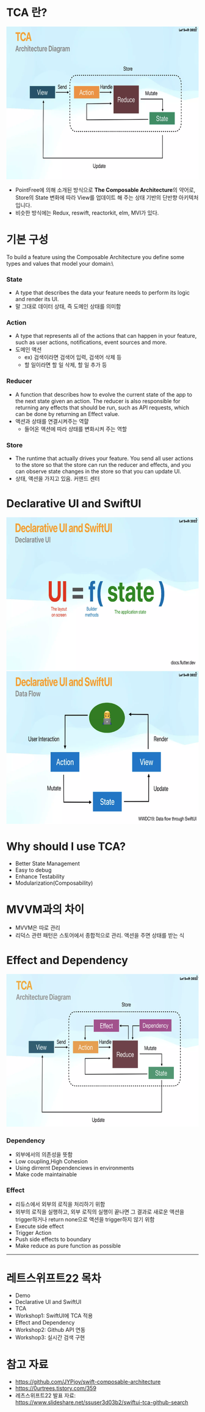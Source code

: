 # TCA 란?
<img src = "./picture/ArchitectureDiagram.png"  width = "700" height = "400">

- PointFree에 의해 소개된 방식으로 **The Composable Architecture**의 약어로, Store의 State 변화에 따라 View를 업데이트 해 주는 상태 기반의 단반향 아키텍처입니다.
- 비슷한 방식에는 Redux, reswift, reactorkit, elm, MVI가 있다. 

# 기본 구성
To build a feature using the Composable Architecture you define some types and values that model your domain:\

### State
- A type that describes the data your feature needs to perform its logic and render its UI.
- 말 그대로 데이터 상태, 즉 도메인 상태를 의미함
  
### Action
- A type that represents all of the actions that can happen in your feature, such as user actions, notifications, event sources and more.
- 도메인 액션
  * ex) 검색이라면 검색어 입력, 검색어 삭제 등
  * 할 일이라면 할 일 삭제, 할 일 추가 등
   
### Reducer 
- A function that describes how to evolve the current state of the app to the next state given an action. The reducer is also responsible for returning any effects that should be run, such as API requests, which can be done by returning an Effect value.
- 액션과 상태를 연결시켜주는 역햘
  * 들어온 액션에 따라 상태를 변화시켜 주는 역할


### Store
- The runtime that actually drives your feature. You send all user actions to the store so that the store can run the reducer and effects, and you can observe state changes in the store so that you can update UI.
- 상태, 액션을 가지고 있음. 커맨드 센터

# Declarative UI and SwiftUI
<img src = "./picture/DeclarativeUI.png"  width = "700" height = "400">
<br/>
<img src = "./picture/DataFlow.png"  width = "700" height = "400">


# Why should I use TCA?
- Better State Management
- Easy to debug
- Enhance Testability
- Modularization(Composability)


# MVVM과의 차이
- MVVM은 따로 관리
- 리덕스 관련 패턴은 스토어에서 종합적으로 관리. 액션을 주면 상태를 받는 식


# Effect and Dependency
<img src = "./picture/Effect_Dependency.png"  width = "700" height = "400">

### Dependency
- 외부에서의 의존성을 뜻함
- Low coupling,High Cohesion
- Using dirrernt Dependenciews in environments
- Make code maintainable


### Effect
- 리듀스에서 외부의 로직을 처리하기 위함 
- 외부의 로직을 실행하고, 외부 로직의 실행이 끝나면 그 결과로 새로운 액션을 trigger하거나 return none으로 액션을 trigger하지 않기 위함
- Execute side effect
- Trigger Action
- Push side effects to boundary
- Make reduce as pure function as possible 



----

# 레트스위프트22 목차
- Demo
- Declarative UI and SwiftUI
- TCA
- Workshop1: SwiftUI에 TCA 적용
- Effect and Dependency
- Workshop2: Github API 연동
- Workshop3: 실시간 검색 구현



# 참고 자료
- https://github.com/JYPjoy/swift-composable-architecture
- https://0urtrees.tistory.com/359
- 레츠스위프트22 발표 자료: https://www.slideshare.net/ssuser3d03b2/swiftui-tca-github-search

